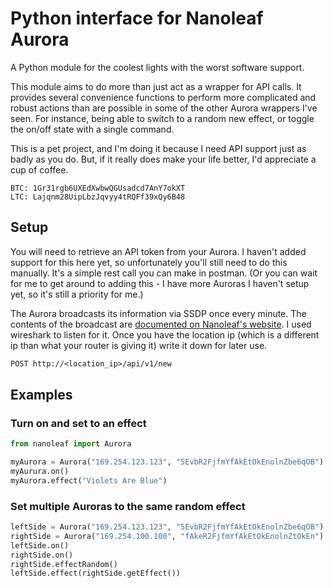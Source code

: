 # Python interface for Nanoleaf Aurora #

A Python module for the coolest lights with the worst software support.

This module aims to do more than just act as a wrapper for API calls. It provides several convenience functions to perform more complicated and robust actions than are possible in some of the other Aurora wrappers I've seen. For instance, being able to switch to a random new effect, or toggle the on/off state with a single command.

This is a pet project, and I'm doing it because I need API support just as badly as you do. But, if it really does make your life better, I'd appreciate a cup of coffee.
```Donate
BTC: 1Gr31rgb6UXEdXwbwQGUsadcd7AnY7okXT
LTC: Lajqnm28UipLbzJqvyy4tRQFf39xQy6B48
```

## Setup ##

You will need to retrieve an API token from your Aurora. I haven't added support for this here yet, so unfortunately you'll still need to do this manually. It's a simple rest call you can make in postman. (Or you can wait for me to get around to adding this - I have more Auroras I haven't setup yet, so it's still a priority for me.)

The Aurora broadcasts its information via SSDP once every minute. The contents of the broadcast are [documented on Nanoleaf's website](http://forum.nanoleaf.me/docs/openapi#_pviffjmne4te). I used wireshark to listen for it. Once you have the location ip (which is a different ip than what your router is giving it) write it down for later use.

```rest
POST http://<location_ip>/api/v1/new
```

## Examples ##

### Turn on and set to an effect ###

```python
from nanoleaf import Aurora

myAurora = Aurora("169.254.123.123", "5EvbR2FjfmYfAkEtOkEnolnZbe6qOB")
myAurura.on()
myAurora.effect("Violets Are Blue")
```

### Set multiple Auroras to the same random effect ###

```python
leftSide = Aurora("169.254.123.123", "5EvbR2FjfmYfAkEtOkEnolnZbe6qOB")
rightSide = Aurora("169.254.100.100", "fAkeR2FjfmYfAkEtOkEnolnZtOkEn")
leftSide.on()
rightSide.on()
rightSide.effectRandom()
leftSide.effect(rightSide.getEffect())
```
